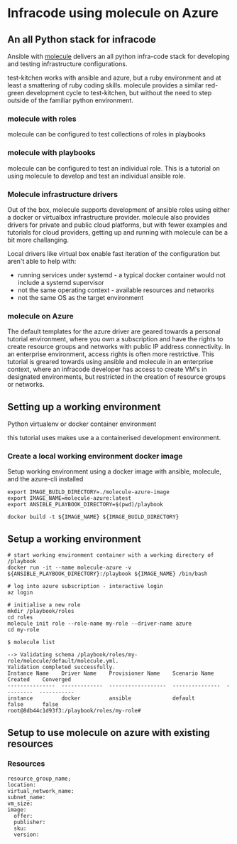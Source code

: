 # Infracode using molecule on Azure

## An all Python stack for infracode
Ansible with [molecule](https://molecule.readthedocs.io/) delivers an all python infra-code stack
for developing and testing infrastructure configurations.  

test-kitchen works with ansible and azure, but a ruby environment and at least a smattering of ruby coding skills.
molecule provides a similar red-green development cycle to test-kitchen, but without the need to step outside
of the familiar python environment.

### molecule with roles
molecule can be configured to test collections of roles in playbooks

### molecule with playbooks
molecule can be configured to test an individual role.  This is a tutorial on using molecule to develop and
test an individual ansible role.

### Molecule infrastructure drivers
Out of the box, molecule supports development of ansible roles using either a docker or virtualbox
infrastructure provider.  molecule also provides drivers for private and public cloud platforms, but
with fewer examples and tutorials for cloud providers, getting up and running with molecule can be a
bit more challanging.

Local drivers like virtual box enable fast iteration of the configuration but aren't able to help with:
* running services under systemd - a typical docker container would not include a systemd supervisor
* not the same operating context - available resources and networks
* not the same OS as the target environment

### molecule on Azure
The default templates for the azure driver are geared towards a personal tutorial environment, where
you own a subscription and have the rights to create resource groups and networks with public IP
address connectivity.
In an enterprise environment, access rights is often more restrictive.
This tutorial is greared towards using ansible and molecule in an enterprise context, where an
infracode developer has access to create VM's in designated environments, but restricted in the creation
of resource groups or networks.


## Setting up a working environment
Python virtualenv or docker container environment

this tutorial uses makes use a a containerised development environment.

### Create a local working environment docker image
Setup working environment using a docker image with ansible, molecule, and the azure-cli installed

```
export IMAGE_BUILD_DIRECTORY=./molecule-azure-image
export IMAGE_NAME=molecule-azure:latest
export ANSIBLE_PLAYBOOK_DIRECTORY=$(pwd)/playbook

docker build -t ${IMAGE_NAME} ${IMAGE_BUILD_DIRECTORY}
```

## Setup a working environment
```
# start working environment container with a working directory of /playbook
docker run -it --name molecule-azure -v ${ANSIBLE_PLAYBOOK_DIRECTORY}:/playbook ${IMAGE_NAME} /bin/bash

# log into azure subscription - interactive login
az login

# initialise a new role
mkdir /playbook/roles
cd roles
molecule init role --role-name my-role --driver-name azure
cd my-role
```

```
$ molecule list

--> Validating schema /playbook/roles/my-role/molecule/default/molecule.yml.
Validation completed successfully.
Instance Name    Driver Name    Provisioner Name    Scenario Name    Created    Converged
---------------  -------------  ------------------  ---------------  ---------  -----------
instance         docker         ansible             default          false      false
root@8db44c1d93f3:/playbook/roles/my-role#
```

## Setup to use molecule on azure with existing resources
### Resources
```
resource_group_name;
location:
virtual_network_name:
subnet_name:
vm_size:
image:
  offer:
  publisher:
  sku:
  version: 
```
